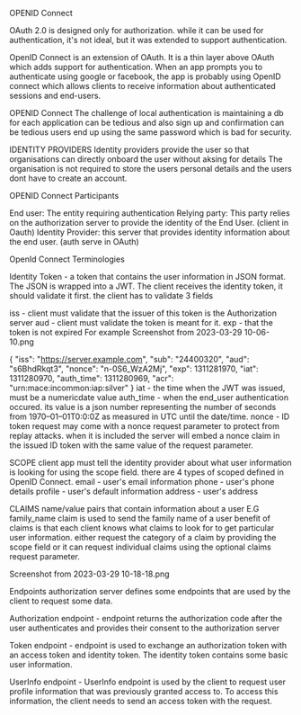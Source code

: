 OPENID Connect

OAuth 2.0 is designed only for authorization. while it can be used for authentication, it's not ideal, but it was extended to support authentication.

OpenID Connect is an extension of OAuth. It is a thin layer above OAuth which adds support for authentication.
When an app prompts you to authenticate using google or facebook, the app is probably using OpenID connect which allows clients to receive information about authenticated sessions and end-users.

OPENID Connect
The challenge of local authentication is maintaining a db for each application can be tedious and also sign up and confirmation can be tedious users end up using the same password which is bad for security.

IDENTITY PROVIDERS
Identity providers provide the user so that organisations can directly onboard the user without aksing for details
The organisation is not required to store the users personal details and the users dont have to create an account.

OPENID Connect Participants

End user: The entity requiring authentication
Relying party: This party relies on the authorization server to provide the identity of the End User. (client in Oauth)
Identity Provider: this server that provides identity information about the end user. (auth serve in OAuth)

OpenId Connect Terminologies

Identity Token - a token that contains the user information in JSON format. The JSON is wrapped into a JWT.
The client receives the identity token, it should validate it first. the client has to validate 3 fields

iss - client must validate that the issuer of this token is the Authorization server
aud - client must validate the token is meant for it.
exp - that the token is not expired
For example
Screenshot from 2023-03-29 10-06-10.png

{
  "iss": "https://server.example.com",
  "sub": "24400320",
  "aud": "s6BhdRkqt3",
  "nonce": "n-0S6_WzA2Mj",
  "exp": 1311281970,
  "iat": 1311280970,
  "auth_time": 1311280969,
  "acr": "urn:mace:incommon:iap:silver"
}
iat - the time when the JWT was issued, must be a numericdate value
auth_time - when the end_user authentication occured. its value is a json number representing the number of seconds from 1970–01–01T0:0:0Z as measured in UTC until the date/time.
nonce - ID token request may come with a nonce request parameter to protect from replay attacks. when it is included the server will embed a nonce claim in the issued ID token with the same value of the request parameter.

SCOPE
client app must tell the identity provider about what user information is looking for using the scope field. there are 4 types of scoped defined in OpenID Connect.
email - user's email information
phone - user's phone details
profile - user's default information
address - user's address

CLAIMS
name/value pairs that contain information about a user
E.G family_name claim is used to send the family name of a user
benefit of claims is that each client knows what claims to look for to get particular user information.
either request the category of a claim by providing the scope field or it can request individual claims using the optional claims request parameter.

Screenshot from 2023-03-29 10-18-18.png

Endpoints
authorization server defines some endpoints that are used by the client to request some data.

Authorization endpoint - endpoint returns the authorization code after the user authenticates and provides their consent to the authorization server

Token endpoint - endpoint is used to exchange an authorization token with an access token and identity token. The identity token contains some basic user information.

UserInfo endpoint - UserInfo endpoint is used by the client to request user profile information that was previously granted access to. To access this information, the client needs to send an access token with the request.